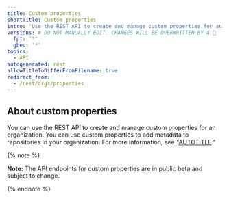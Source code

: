 ```yaml
---
title: Custom properties
shortTitle: Custom properties
intro: 'Use the REST API to create and manage custom properties for an organization.'
versions: # DO NOT MANUALLY EDIT. CHANGES WILL BE OVERWRITTEN BY A 🤖
  fpt: '*'
  ghec: '*'
topics:
  - API
autogenerated: rest
allowTitleToDifferFromFilename: true
redirect_from:
  - /rest/orgs/properties
---
```


## About custom properties

You can use the REST API to create and manage custom properties for an organization. You can use custom properties to add metadata to repositories in your organization. For more information, see "[AUTOTITLE](/organizations/managing-organization-settings/managing-custom-properties-for-repositories-in-your-organization)."

{% note %}

**Note:** The API endpoints for custom properties are in public beta and subject to change.

{% endnote %}

<!-- Content after this section is automatically generated -->
